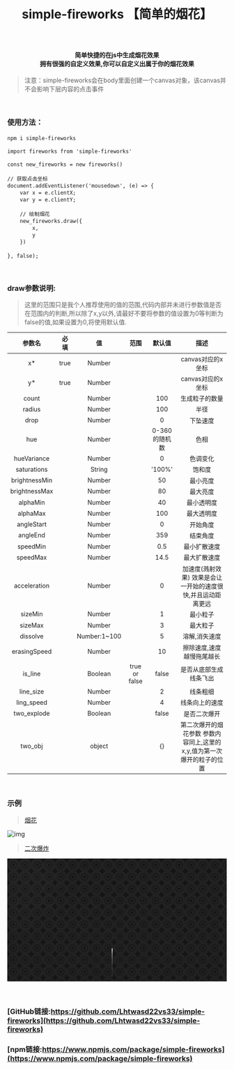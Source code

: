 # <p align="center">simple-fireworks 【简单的烟花】</p>

<br>

#### <p align="center">简单快捷的在js中生成烟花效果 <br> 拥有很强的自定义效果,你可以自定义出属于你的烟花效果 </p>

>注意：simple-fireworks会在body里面创建一个canvas对象，该canvas并不会影响下层内容的点击事件

<br>

### 使用方法：

````
npm i simple-fireworks
````

````
import fireworks from 'simple-fireworks'
````

````
const new_fireworks = new fireworks()

// 获取点击坐标
document.addEventListener('mousedown', (e) => {
    var x = e.clientX;
    var y = e.clientY;

    // 绘制烟花
    new_fireworks.draw({
        x,
        y
    })

}, false);
````

<br>

### draw参数说明:

> 这里的范围只是我个人推荐使用的值的范围,代码内部并未进行参数值是否在范围内的判断,所以除了x,y以外,请最好不要将参数的值设置为0等判断为false的值,如果设置为0,将使用默认值.

| 参数名 | 必填 | 值 |范围| 默认值 | 描述 |
| :---: | :---: | :---: | :---: | :---: | :---: |
|x*|true|Number|||canvas对应的x坐标|
|y*|true|Number|||canvas对应的x坐标|
|count||Number||100|生成粒子的数量|
|radius||Number||100|半径|
|drop||Number||0|下坠速度|
|hue||Number||0-360的随机数|色相|
|hueVariance||Number||0|色调变化|
|saturations||String||'100%'|饱和度|
|brightnessMin||Number||50|最小亮度|
|brightnessMax||Number||80|最大亮度|
|alphaMin||Number||40|最小透明度|
|alphaMax||Number||100|最大透明度|
|angleStart||Number||0|开始角度|
|angleEnd||Number||359|结束角度|
|speedMin||Number||0.5|最小扩散速度|
|speedMax||Number||14.5|最大扩散速度|
|acceleration||Number||0|加速度(溅射效果) 效果是会让一开始的速度很快,并且运动距离更远|
|sizeMin||Number||1|最小粒子|
|sizeMax||Number||3|最大粒子|
|dissolve||Number:1~100||5|溶解,消失速度|
|erasingSpeed||Number||10|擦除速度,速度越慢拖尾越长|
|is_line||Boolean|true or false|false|是否从底部生成线条飞出|
|line_size||Number||2|线条粗细|
|ling_speed||Number||4|线条向上的速度|
|two_explode||Boolean||false|是否二次爆开|
|two_obj||object||{}|第二次爆开的烟花参数 参数内容同上,这里的x,y,值为第一次爆开的粒子的位置|

<br>


### 示例
> [烟花](https://github.com/Lhtwasd22vs33/simple-fireworks/blob/main/examples/%E7%83%9F%E8%8A%B11.html)

![img](./test/fireworks_1.gif)

> [二次爆炸](https://github.com/Lhtwasd22vs33/simple-fireworks/blob/main/examples/%E7%83%9F%E8%8A%B12.html)

![img](./test/fireworks_2.gif)


<br>


### [GitHub链接:https://github.com/Lhtwasd22vs33/simple-fireworks](https://github.com/Lhtwasd22vs33/simple-fireworks)

### [npm链接:https://www.npmjs.com/package/simple-fireworks](https://www.npmjs.com/package/simple-fireworks)
